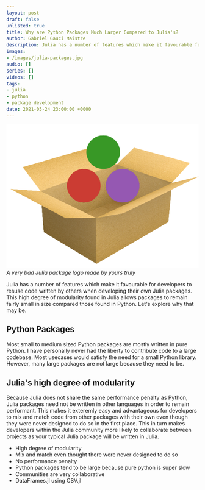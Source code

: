 ```yaml
---
layout: post
draft: false
unlisted: true
title: Why are Python Packages Much Larger Compared to Julia's?
author: Gabriel Gauci Maistre
description: Julia has a number of features which make it favourable for developers to resuse code written by others when developing their own Julia packages. This high degree of modularity found in Julia allows packages to remain fairly small in size compared those found in Python. Let's explore why.
images:
- /images/julia-packages.jpg
audio: []
series: []
videos: []
tags:
- julia
- python
- package development
date: 2021-05-24 23:00:00 +0000
---
```


![alt text](/images/julia-package.png "Logo Title Text 1")
*A very bad Julia package logo made by yours truly*

Julia has a number of features which make it favourable for developers to resuse code written by others when developing their own Julia packages. This high degree of modularity found in Julia allows packages to remain fairly small in size compared those found in Python. Let's explore why that may be.

## Python Packages

Most small to medium sized Python packages are mostly written in pure Python. I have personally never had the liberty to contribute code to a large codebase. Most usecases would satisfy the need for a small Python library. However, many large packages are not large because they need to be.

## Julia's high degree of modularity

Because Julia does not share the same performance penalty as Python, Julia packages need not be written in other languages in order to remain performant. This makes it exteremly easy and advantageous for developers to mix and match code from other packages with their own even though they were never designed to do so in the first place. This in turn makes developers within the Julia community more likely to collaborate between projects as your typical Julia package will be written in Julia.

- High degree of modularity
- Mix and match even thought there were never designed to do so
- No performance penalty
- Python packages tend to be large because pure python is super slow
- Communities are very collaborative
- DataFrames.jl using CSV.jl
